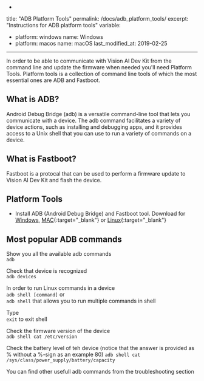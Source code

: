 -
title: "ADB Platform Tools"
permalink: /docs/adb_platform_tools/
excerpt: "Instructions for ADB platform tools"
variable:
  - platform: windows
    name: Windows
  - platform: macos
    name: macOS
last_modified_at: 2019-02-25
---


In order to be able to communicate with Vision AI Dev Kit from the command line and update the firmware when needed you'll need Platform Tools. Platform tools is a collection of command line tools of which the most essential ones are ADB and Fastboot.

## What is ADB?
Android Debug Bridge (adb) is a versatile command-line tool that lets you communicate with a device. 
The adb command facilitates a variety of device actions, such as installing and debugging apps, 
and it provides access to a Unix shell that you can use to run a variety of commands on a device.

## What is Fastboot?
Fastboot is a protocal that can be used to perform a firmware update to Vision AI Dev Kit and flash the device.

## Platform Tools
* Install ADB (Android Debug Bridge) and Fastboot tool. Download for [Windows](https://dl.google.com/android/repository/platform-tools-latest-windows.zip), [MAC](https://dl.google.com/android/repository/platform-tools-latest-darwin.zip){:target="_blank"} or [Linux](https://dl.google.com/android/repository/platform-tools-latest-linux.zip){:target="_blank"}

## Most popular ADB commands

Show you all the available adb commands <br>
  `adb`

Check that device is recognized <br>
  `adb devices`
  
In order to run Linux commands in a device <br>
  `adb shell [command]` 
  or <br>
  `adb shell`
  that allows you to run multiple commands in shell
  
Type <br>
  `exit` 
to exit shell

Check the firmware version of the device <br>
  `adb shell cat /etc/version`

Check the battery level of teh device (notice that the answer is provided as % without a %-sign as an example 80)
  `adb shell cat /sys/class/power_supply/battery/capacity`

You can find other usefull adb commands from the troubleshooting section
